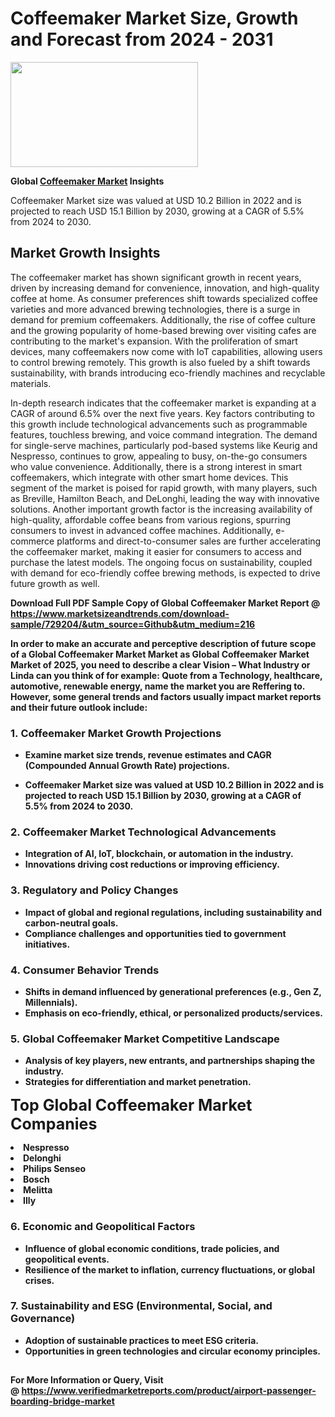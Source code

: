<H1>Coffeemaker Market Size, Growth and Forecast from 2024 - 2031</H1><img class="aligncenter size-medium wp-image-584254" src="https://thirdeyenews.in/wp-content/uploads/2024/09/Global-Market-Research-300x168.jpeg" alt="" width="300" height="168" /><p><strong>Global&nbsp;<a href="https://www.marketsizeandtrends.com/download-sample/729204/&amp;utm_source=Github&utm_medium=216">Coffeemaker Market</a> Insights</strong></p><p>Coffeemaker Market size was valued at USD 10.2 Billion in 2022 and is projected to reach USD 15.1 Billion by 2030, growing at a CAGR of 5.5% from 2024 to 2030.</p><p><h2>Market Growth Insights</h2> <p>The coffeemaker market has shown significant growth in recent years, driven by increasing demand for convenience, innovation, and high-quality coffee at home. As consumer preferences shift towards specialized coffee varieties and more advanced brewing technologies, there is a surge in demand for premium coffeemakers. Additionally, the rise of coffee culture and the growing popularity of home-based brewing over visiting cafes are contributing to the market's expansion. With the proliferation of smart devices, many coffeemakers now come with IoT capabilities, allowing users to control brewing remotely. This growth is also fueled by a shift towards sustainability, with brands introducing eco-friendly machines and recyclable materials.</p> <p><strong></strong></p> <p>In-depth research indicates that the coffeemaker market is expanding at a CAGR of around 6.5% over the next five years. Key factors contributing to this growth include technological advancements such as programmable features, touchless brewing, and voice command integration. The demand for single-serve machines, particularly pod-based systems like Keurig and Nespresso, continues to grow, appealing to busy, on-the-go consumers who value convenience. Additionally, there is a strong interest in smart coffeemakers, which integrate with other smart home devices. This segment of the market is poised for rapid growth, with many players, such as Breville, Hamilton Beach, and DeLonghi, leading the way with innovative solutions. Another important growth factor is the increasing availability of high-quality, affordable coffee beans from various regions, spurring consumers to invest in advanced coffee machines. Additionally, e-commerce platforms and direct-to-consumer sales are further accelerating the coffeemaker market, making it easier for consumers to access and purchase the latest models. The ongoing focus on sustainability, coupled with demand for eco-friendly coffee brewing methods, is expected to drive future growth as well. <p><strong></p><p><span class=""><strong>Download Full PDF Sample Copy of Global Coffeemaker Market Report</strong> @ <a href="https://www.marketsizeandtrends.com/download-sample/729204/&amp;utm_source=Github&utm_medium=216" target="_blank">https://www.marketsizeandtrends.com/download-sample/729204/&amp;utm_source=Github&utm_medium=216</a></span></p><p>In order to make an accurate and perceptive description of future scope of a Global&nbsp;Coffeemaker Market Market as Global&nbsp;Coffeemaker Market Market of 2025, you need to describe a clear Vision &ndash; What Industry or Linda can you think of for example: Quote from a Technology, healthcare, automotive, renewable energy, name the market you are Reffering to. However, some general trends and factors usually impact market reports and their future outlook include:</p><h3>1.&nbsp;<strong>Coffeemaker Market Growth Projections</strong></h3><ul><li>Examine market size trends, revenue estimates and CAGR (Compounded Annual Growth Rate) projections.</li><li><p>Coffeemaker Market size was valued at USD 10.2 Billion in 2022 and is projected to reach USD 15.1 Billion by 2030, growing at a CAGR of 5.5% from 2024 to 2030.</p></li></ul><h3>2.&nbsp;<strong>Coffeemaker Market Technological Advancements</strong></h3><ul><li>Integration of AI, IoT, blockchain, or automation in the industry.</li><li>Innovations driving cost reductions or improving efficiency.</li></ul><h3>3.&nbsp;<strong>Regulatory and Policy Changes</strong></h3><ul><li>Impact of global and regional regulations, including sustainability and carbon-neutral goals.</li><li>Compliance challenges and opportunities tied to government initiatives.</li></ul><h3>4.&nbsp;<strong>Consumer Behavior Trends</strong></h3><ul><li>Shifts in demand influenced by generational preferences (e.g., Gen Z, Millennials).</li><li>Emphasis on eco-friendly, ethical, or personalized products/services.</li></ul><h3>5.&nbsp;<strong>Global Coffeemaker Market Competitive Landscape</strong></h3><ul><li>Analysis of key players, new entrants, and partnerships shaping the industry.</li><li>Strategies for differentiation and market penetration.</li></ul><p data-pm-slice="1 1 []"><span style="color: inherit; font-family: inherit; font-size: 25px;">Top Global Coffeemaker Market Companies</span></p><div class="" data-test-id=""><p><li>Nespresso</li><li> Delonghi</li><li> Philips Senseo</li><li> Bosch</li><li> Melitta</li><li> Illy</li></p></div><h3>6.&nbsp;<strong>Economic and Geopolitical Factors</strong></h3><ul><li>Influence of global economic conditions, trade policies, and geopolitical events.</li><li>Resilience of the market to inflation, currency fluctuations, or global crises.</li></ul><h3>7.&nbsp;<strong>Sustainability and ESG (Environmental, Social, and Governance)</strong></h3><ul><li>Adoption of sustainable practices to meet ESG criteria.</li><li>Opportunities in green technologies and circular economy principles.</li></ul><h2><strong style="font-size: 14px;">For More Information or Query, Visit @&nbsp;</strong><a style="background-color: #ffffff; font-size: 14px;" href="https://www.marketsizeandtrends.com/report/coffeemaker-market/" target="_blank">https://www.verifiedmarketreports.com/product/airport-passenger-boarding-bridge-market</a></h2>
